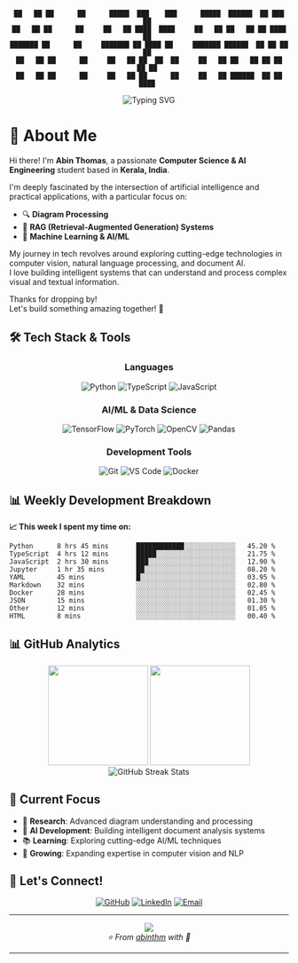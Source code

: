 <div align="center">

```
██   ██ ██      ██      █████  ███    ███      █████  ██████  ██ ███    ██ 
██   ██ ██      ██     ██   ██ ████  ████     ██   ██ ██   ██ ██ ████   ██ 
███████ ██      ██     ███████ ██ ████ ██     ███████ ██████  ██ ██ ██  ██ 
██   ██ ██      ██     ██   ██ ██  ██  ██     ██   ██ ██   ██ ██ ██  ██ ██ 
██   ██ ██      ██     ██   ██ ██      ██     ██   ██ ██████  ██ ██   ████ 
```

</div>


<div align="center">
  <img src="https://readme-typing-svg.herokuapp.com?font=Fira+Code&weight=600&size=28&duration=4000&pause=1000&color=00D4AA&center=true&vCenter=true&multiline=true&width=600&height=100&lines=Computer+Science+%26+AI/ML+Engineer" alt="Typing SVG" />
</div>

# 🚀 About Me

Hi there! I'm **Abin Thomas**, a passionate **Computer Science & AI Engineering** student based in **Kerala, India**.

I'm deeply fascinated by the intersection of artificial intelligence and practical applications, with a particular focus on:

- 🔍 **Diagram Processing**  
- 🤖 **RAG (Retrieval-Augmented Generation) Systems**  
- 🧠 **Machine Learning & AI/ML**

My journey in tech revolves around exploring cutting-edge technologies in computer vision, natural language processing, and document AI.  
I love building intelligent systems that can understand and process complex visual and textual information.

Thanks for dropping by!  
Let's build something amazing together! 🚀


## 🛠️ Tech Stack & Tools

<div align="center">

### Languages
![Python](https://img.shields.io/badge/Python-3776AB?style=for-the-badge&logo=python&logoColor=white)
![TypeScript](https://img.shields.io/badge/TypeScript-007ACC?style=for-the-badge&logo=typescript&logoColor=white)
![JavaScript](https://img.shields.io/badge/JavaScript-F7DF1E?style=for-the-badge&logo=javascript&logoColor=black)

### AI/ML & Data Science
![TensorFlow](https://img.shields.io/badge/TensorFlow-FF6F00?style=for-the-badge&logo=tensorflow&logoColor=white)
![PyTorch](https://img.shields.io/badge/PyTorch-EE4C2C?style=for-the-badge&logo=pytorch&logoColor=white)
![OpenCV](https://img.shields.io/badge/OpenCV-27338e?style=for-the-badge&logo=OpenCV&logoColor=white)
![Pandas](https://img.shields.io/badge/Pandas-2C2D72?style=for-the-badge&logo=pandas&logoColor=white)

### Development Tools
![Git](https://img.shields.io/badge/Git-F05032?style=for-the-badge&logo=git&logoColor=white)
![VS Code](https://img.shields.io/badge/VS_Code-0078d4?style=for-the-badge&logo=visual-studio-code&logoColor=white)
![Docker](https://img.shields.io/badge/Docker-2496ED?style=for-the-badge&logo=docker&logoColor=white)

</div>



## 📊 Weekly Development Breakdown

**📈 This week I spent my time on:**

<!--START_SECTION:waka-->
```text
Python      8 hrs 45 mins       ████████████░░░░░░░░░░░░░   45.20 % 
TypeScript  4 hrs 12 mins       █████░░░░░░░░░░░░░░░░░░░░   21.75 % 
JavaScript  2 hrs 30 mins       ███░░░░░░░░░░░░░░░░░░░░░░   12.90 % 
Jupyter     1 hr 35 mins        ██░░░░░░░░░░░░░░░░░░░░░░░   08.20 % 
YAML        45 mins             █░░░░░░░░░░░░░░░░░░░░░░░░   03.95 % 
Markdown    32 mins             ░░░░░░░░░░░░░░░░░░░░░░░░░   02.80 % 
Docker      28 mins             ░░░░░░░░░░░░░░░░░░░░░░░░░   02.45 % 
JSON        15 mins             ░░░░░░░░░░░░░░░░░░░░░░░░░   01.30 % 
Other       12 mins             ░░░░░░░░░░░░░░░░░░░░░░░░░   01.05 % 
HTML        8 mins              ░░░░░░░░░░░░░░░░░░░░░░░░░   00.40 %
```
<!--END_SECTION:waka-->

## 📊 GitHub Analytics

<div align="center">
  <img height="180em" src="https://github-readme-stats.vercel.app/api?username=abinthm&show_icons=true&theme=tokyonight&include_all_commits=true&count_private=true&hide_border=true&bg_color=0D1117&title_color=00D4AA&icon_color=00D4AA&text_color=ffffff"/>
  <img height="180em" src="https://github-readme-stats.vercel.app/api/top-langs/?username=abinthm&layout=compact&langs_count=8&theme=tokyonight&hide_border=true&bg_color=0D1117&title_color=00D4AA&text_color=ffffff"/>
</div>

<div align="center">
  <img src="https://github-readme-streak-stats.herokuapp.com/?user=abinthm&theme=tokyonight&hide_border=true&background=0D1117&stroke=00D4AA&ring=00D4AA&fire=00D4AA&currStreakLabel=00D4AA" alt="GitHub Streak Stats"/>
</div>

## 🎯 Current Focus

- 🔬 **Research**: Advanced diagram understanding and processing
- 🤖 **AI Development**: Building intelligent document analysis systems
- 📚 **Learning**: Exploring cutting-edge AI/ML techniques
- 🌱 **Growing**: Expanding expertise in computer vision and NLP

## 🤝 Let's Connect!

<div align="center">

[![GitHub](https://img.shields.io/badge/GitHub-100000?style=for-the-badge&logo=github&logoColor=white)](https://github.com/abinthm)
[![LinkedIn](https://img.shields.io/badge/LinkedIn-0077B5?style=for-the-badge&logo=linkedin&logoColor=white)](https://www.linkedin.com/in/abinthomas253)
[![Email](https://img.shields.io/badge/Email-D14836?style=for-the-badge&logo=gmail&logoColor=white)](mailto:abinthomas253@gmail.com)

</div>

---

<div align="center">
  <img src="https://capsule-render.vercel.app/api?type=waving&color=gradient&customColorList=6,11,20&height=100&section=footer&animation=twinkling"/>
</div>

<div align="center">
  <i>⭐️ From <a href="https://github.com/abinthm">abinthm</a> with 💚</i>
</div>

---
